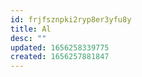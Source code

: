 ```yaml
---
id: frjfsznpki2ryp8er3yfu8y
title: Al
desc: ""
updated: 1656258339775
created: 1656257881847
---
```

